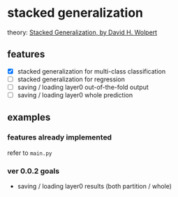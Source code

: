 # stacked generalization

theory: [Stacked Generalization, by David H. Wolpert](http://www.cs.utsa.edu/~bylander/cs6243/wolpert92stacked.pdf)

## features

- [X] stacked generalization for multi-class classification
- [ ] stacked generalization for regression
- [ ] saving / loading layer0 out-of-the-fold output
- [ ] saving / loading layer0 whole prediction

## examples

### features already implemented
refer to `main.py`

### ver 0.0.2 goals

- saving / loading layer0 results (both partition / whole)
